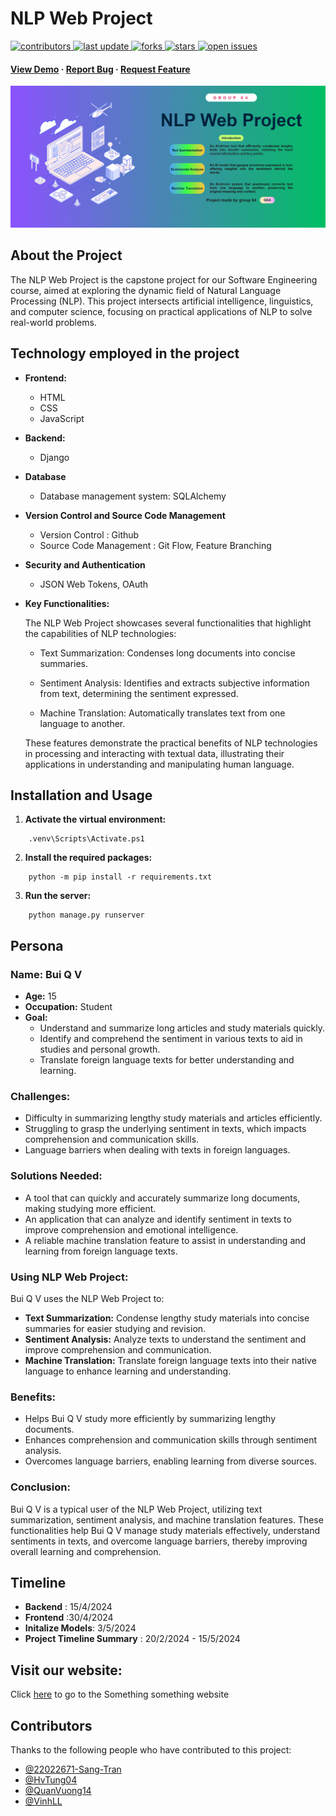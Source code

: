 # NLP Web Project
<div align="left">
	<a href="https://github.com/VinhLL/titles-generator/graphs/contributors">
		<img src="https://img.shields.io/github/contributors/VinhLL/titles-generator" alt="contributors" />
	</a>
	<a href="">
		<img src="https://img.shields.io/github/last-commit/VinhLL/titles-generator" alt="last update" />
	</a>
	<a href="https://github.com/VinhLL/titles-generator/network/members">
		<img src="https://img.shields.io/github/forks/VinhLL/titles-generator" alt="forks" />
	</a>
	<a href="https://github.com/VinhLL/titles-generator/stargazers">
		<img src="https://img.shields.io/github/stars/VinhLL/titles-generator" alt="stars" />
	</a>
	<a href="https://github.com/VinhLL/titles-generator/issues/">
		<img src="https://img.shields.io/github/issues/VinhLL/titles-generator" alt="open issues" />
	</a>
	</p>
	
<h4>
	<a href="#">View Demo</a>
<span> · </span>
	<a href="https://github.comVinhLL/titles-generator/issues/">Report Bug</a>
<span> · </span>
	<a href="https://github.comVinhLL/titles-generator/issues/">Request Feature</a>
</h4>
</div>
</h4>
<img src="static/images/cover.png" alt="Project Cover Image" />

## About the Project
<p>
		The NLP Web Project is the capstone project for our Software Engineering course, aimed at exploring the dynamic field of Natural Language Processing (NLP). This project intersects artificial intelligence, linguistics, and computer science, focusing on practical applications of NLP to solve real-world problems.

</p>

## Technology employed in the project
+ **Frontend:**
	- HTML
	- CSS
	- JavaScript
+ **Backend:**
	- Django
+ **Database**
	- Database management system: SQLAlchemy
+ **Version Control and Source Code Management**
	- Version Control : Github
	- Source Code Management : Git Flow, Feature Branching
+ **Security and Authentication**
	- JSON Web Tokens, OAuth
+ **Key Functionalities:**
	<p> 
		The NLP Web Project showcases several functionalities that highlight the capabilities of NLP technologies:
	</p>

	- Text Summarization: Condenses long documents into concise summaries.

	- Sentiment Analysis: Identifies and extracts subjective information from text, determining the sentiment expressed.

	- Machine Translation: Automatically translates text from one language to another.

	<p>
		These features demonstrate the practical benefits of NLP technologies in processing and interacting with textual data, illustrating their applications in understanding and manipulating human language.
	</p>

## Installation and Usage
1. **Activate the virtual environment:**
```
	.venv\Scripts\Activate.ps1
```
2. **Install the required packages:**
```
	python -m pip install -r requirements.txt
```
3. **Run the server:**
```
	python manage.py runserver
```

## Persona
### Name: Bui Q V

- **Age:** 15
- **Occupation:** Student
- **Goal:**
  - Understand and summarize long articles and study materials quickly.
  - Identify and comprehend the sentiment in various texts to aid in studies and personal growth.
  - Translate foreign language texts for better understanding and learning.

### Challenges:
- Difficulty in summarizing lengthy study materials and articles efficiently.
- Struggling to grasp the underlying sentiment in texts, which impacts comprehension and communication skills.
- Language barriers when dealing with texts in foreign languages.

### Solutions Needed:
- A tool that can quickly and accurately summarize long documents, making studying more efficient.
- An application that can analyze and identify sentiment in texts to improve comprehension and emotional intelligence.
- A reliable machine translation feature to assist in understanding and learning from foreign language texts.

### Using NLP Web Project:
Bui Q V uses the NLP Web Project to:
- **Text Summarization:** Condense lengthy study materials into concise summaries for easier studying and revision.
- **Sentiment Analysis:** Analyze texts to understand the sentiment and improve comprehension and communication.
- **Machine Translation:** Translate foreign language texts into their native language to enhance learning and understanding.

### Benefits:
- Helps Bui Q V study more efficiently by summarizing lengthy documents.
- Enhances comprehension and communication skills through sentiment analysis.
- Overcomes language barriers, enabling learning from diverse sources.

### Conclusion:
Bui Q V is a typical user of the NLP Web Project, utilizing text summarization, sentiment analysis, and machine translation features. These functionalities help Bui Q V manage study materials effectively, understand sentiments in texts, and overcome language barriers, thereby improving overall learning and comprehension.

## Timeline
+ **Backend** : 15/4/2024
+ **Frontend** :30/4/2024
+ **Initalize Models**: 3/5/2024
+ **Project Timeline Summary** : 20/2/2024 - 15/5/2024

## Visit our website:
Click [here]() to go to the Something something website

## Contributors

Thanks to the following people who have contributed to this project:

- [@22022671-Sang-Tran](https://github.com/22022671-Sang-Tran)
- [@HvTung04](https://github.com/HvTung04)
- [@QuanVuong14](https://github.com/QuanVuong14)
- [@VinhLL](https://github.com/VinhLL)
